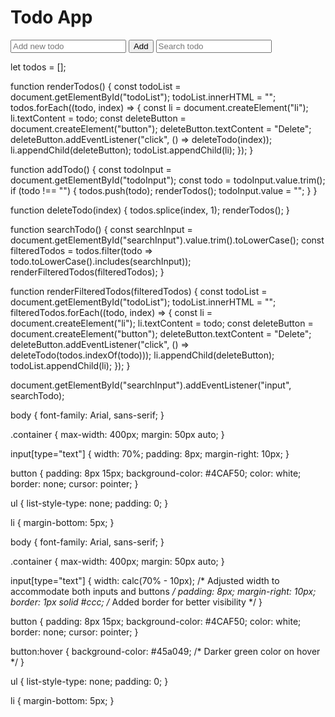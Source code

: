 <!DOCTYPE html>
<html lang="en">
<head>
  <meta charset="UTF-8">
  <meta name="viewport" content="width=device-width, initial-scale=1.0">
  <title>Todo App</title>
  <link rel="stylesheet" href="styles.css">
</head>
<body>
  <div class="container">
    <h1>Todo App</h1>
    <input type="text" id="todoInput" placeholder="Add new todo">
    <button onclick="addTodo()">Add</button>
    <input type="text" id="searchInput" placeholder="Search todo">
    <ul id="todoList"></ul>
  </div>
  <script src="script.js"></script>
</body>
</html>

let todos = [];

function renderTodos() {
  const todoList = document.getElementById("todoList");
  todoList.innerHTML = "";
  todos.forEach((todo, index) => {
    const li = document.createElement("li");
    li.textContent = todo;
    const deleteButton = document.createElement("button");
    deleteButton.textContent = "Delete";
    deleteButton.addEventListener("click", () => deleteTodo(index));
    li.appendChild(deleteButton);
    todoList.appendChild(li);
  });
}

function addTodo() {
  const todoInput = document.getElementById("todoInput");
  const todo = todoInput.value.trim();
  if (todo !== "") {
    todos.push(todo);
    renderTodos();
    todoInput.value = "";
  }
}

function deleteTodo(index) {
  todos.splice(index, 1);
  renderTodos();
}

function searchTodo() {
  const searchInput = document.getElementById("searchInput").value.trim().toLowerCase();
  const filteredTodos = todos.filter(todo => todo.toLowerCase().includes(searchInput));
  renderFilteredTodos(filteredTodos);
}

function renderFilteredTodos(filteredTodos) {
  const todoList = document.getElementById("todoList");
  todoList.innerHTML = "";
  filteredTodos.forEach((todo, index) => {
    const li = document.createElement("li");
    li.textContent = todo;
    const deleteButton = document.createElement("button");
    deleteButton.textContent = "Delete";
    deleteButton.addEventListener("click", () => deleteTodo(todos.indexOf(todo)));
    li.appendChild(deleteButton);
    todoList.appendChild(li);
  });
}

document.getElementById("searchInput").addEventListener("input", searchTodo);

body {
  font-family: Arial, sans-serif;
}

.container {
  max-width: 400px;
  margin: 50px auto;
}

input[type="text"] {
  width: 70%;
  padding: 8px;
  margin-right: 10px;
}

button {
  padding: 8px 15px;
  background-color: #4CAF50;
  color: white;
  border: none;
  cursor: pointer;
}

ul {
  list-style-type: none;
  padding: 0;
}

li {
  margin-bottom: 5px;
}

body {
  font-family: Arial, sans-serif;
}

.container {
  max-width: 400px;
  margin: 50px auto;
}

input[type="text"] {
  width: calc(70% - 10px); /* Adjusted width to accommodate both inputs and buttons */
  padding: 8px;
  margin-right: 10px;
  border: 1px solid #ccc; /* Added border for better visibility */
}

button {
  padding: 8px 15px;
  background-color: #4CAF50;
  color: white;
  border: none;
  cursor: pointer;
}

button:hover {
  background-color: #45a049; /* Darker green color on hover */
}

ul {
  list-style-type: none;
  padding: 0;
}

li {
  margin-bottom: 5px;
}
